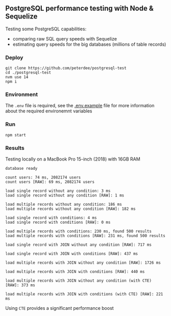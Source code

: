 ## PostgreSQL performance testing with Node & Sequelize

Testing some PostgreSQL capabilities:
- comparing raw SQL query speeds with Sequelize
- estimating query speeds for the big databases (millions of table records)

### Deploy

```shell script
git clone https://github.com/peterdee/postgresql-test
cd ./postgresql-test
nvm use 14
npm i
```

### Environment

The `.env` file is required, see the [.env.example](.env.example) file for more information about the required environemnt variables

### Run

```shell script
npm start
```

### Results

Testing locally on a MacBook Pro 15-inch (2018) with 16GB RAM

```text
database ready

count users: 74 ms, 2082174 users
count users [RAW]: 69 ms, 2082174 users

load single record without any condition: 3 ms
load single record without any condition [RAW]: 1 ms

load multiple records without any condition: 186 ms
load multiple records without any condition [RAW]: 182 ms

load single record with conditions: 4 ms
load single record with conditions [RAW]: 0 ms

load multiple records with conditions: 230 ms, found 500 results
load multiple records with conditions [RAW]: 231 ms, found 500 results

load single record with JOIN without any condition [RAW]: 717 ms

load single record with JOIN with conditions [RAW]: 437 ms

load multiple records with JOIN without any condition [RAW]: 1726 ms

load multiple records with JOIN with conditions [RAW]: 440 ms

load multiple records with JOIN without any condition (with CTE) [RAW]: 373 ms

load multiple records with JOIN with conditions (with CTE) [RAW]: 221 ms
```

Using `CTE` provides a significant performance boost
